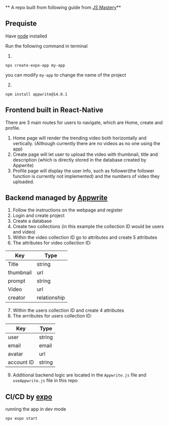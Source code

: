** A repo built from following guide from [JS Mastery](https://github.com/adrianhajdin/aora)**

Prequiste
---
Have [node](https://nodejs.org/en) installed

Run the following command in terminal

1.
```
npx create-expo-app my-app
```
you can modify `my-app` to change the name of the project

2.

```
npm install appwrite@14.0.1
```

   

Frontend built in React-Native
---
There are 3 main routes for users to navigate, which are Home, create and profile.
1. Home page will render the trending video both horizontally and vertically. (Although currently there are no videos as no one using the app)
2. Create page will let user to upload the video with thumbnail, title and description (which is directly stored in the database created by Appwrite)
3. Profile page will display the user info, such as follower(the follower function is currently not implemented) and the numbers of video they uploaded.

Backend managed by [Appwrite](https://appwrite.io/)
---
1. Follow the instructions on the webpage and register
2. Login and create project
3. Create a database
4. Create two collections (in this example the collection ID would be users and video)
5. Within the video collection ID go to attributes and create 5 attributes
6. The attributes for video collection ID:

| Key | Type |
| -------- | ------- |
| Title | string |
| thumbnail | url |
| prompt | string |
| Video | url |
| creator | relationship |

7. Within the users collection ID and create 4 attributes
8. The arrributes for users collection ID:

| Key | Type |
| -------- | ------- |
| user | string |
| email | email |
| avatar | url |
| account ID | string |

9. Additional backend logic are located in the `Appwrite.js` file and `useAppwrite.js` file in this repo



CI/CD by [expo](https://expo.dev/)
---

running the app in dev mode
```
npx expo start
```

